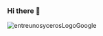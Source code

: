 ### Hi there 👋

![entreunosycerosLogoGoogle](https://github.com/sapoclay/sapoclay/assets/6242827/a4166e7f-ea5e-41d4-9d23-a6bb37d8b80c)

<!--**sapoclay/sapoclay** is a ✨ _special_ ✨ repository because its `README.md` (this file) appears on your GitHub profile.

Here are some ideas to get you started:

- 🔭 I’m currently working on ...
- 🌱 I’m currently learning ...
- 👯 I’m looking to collaborate on ...
- 🤔 I’m looking for help with ...
- 💬 Ask me about ...
- 📫 How to reach me: ...
- 😄 Pronouns: ...
- ⚡ Fun fact: ...
-->

